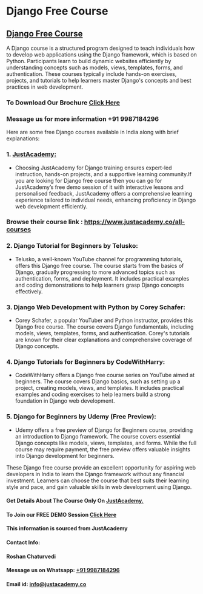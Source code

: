 # Django Free Course
## [Django Free Course](https://www.justacademy.co/course-detail/django-training)
A Django course is a structured program designed to teach individuals how to develop web applications using the Django framework, which is based on Python. Participants learn to build dynamic websites efficiently by understanding concepts such as models, views, templates, forms, and authentication. These courses typically include hands-on exercises, projects, and tutorials to help learners master Django's concepts and best practices in web development.

### To Download Our Brochure [Click Here](https://www.justacademy.co/download-brochure-for-free) 
### Message us for more information +91 9987184296

Here are some free Django courses available in India along with brief explanations:

### 1. [JustAcademy:](https://www.justacademy.co/)
   - Choosing JustAcademy for Django training ensures expert-led instruction, hands-on projects, and a supportive learning community.If you are looking for Django free course then you can go for JustAcademy’s free demo session of it with interactive lessons and personalised feedback, JustAcademy offers a comprehensive learning experience tailored to individual needs, enhancing proficiency in Django web development efficiently.

### Browse their course link : https://www.justacademy.co/all-courses 

### 2. Django Tutorial for Beginners by Telusko:
   - Telusko, a well-known YouTube channel for programming tutorials, offers this Django free course. The course starts from the basics of Django, gradually progressing to more advanced topics such as authentication, forms, and deployment. It includes practical examples and coding demonstrations to help learners grasp Django concepts effectively.

### 3. Django Web Development with Python by Corey Schafer:
   - Corey Schafer, a popular YouTuber and Python instructor, provides this Django free course. The course covers Django fundamentals, including models, views, templates, forms, and authentication. Corey's tutorials are known for their clear explanations and comprehensive coverage of Django concepts.

### 4. Django Tutorials for Beginners by CodeWithHarry:
   - CodeWithHarry offers a Django free course series on YouTube aimed at beginners. The course covers Django basics, such as setting up a project, creating models, views, and templates. It includes practical examples and coding exercises to help learners build a strong foundation in Django web development.

### 5. Django for Beginners by Udemy (Free Preview):
   - Udemy offers a free preview of Django for Beginners course, providing an introduction to Django framework. The course covers essential Django concepts like models, views, templates, and forms. While the full course may require payment, the free preview offers valuable insights into Django development for beginners.

These Django free course provide an excellent opportunity for aspiring web developers in India to learn the Django framework without any financial investment. Learners can choose the course that best suits their learning style and pace, and gain valuable skills in web development using Django.

#### Get Details About The Course Only On [JustAcademy.](https://www.justacademy.co/)
#### To Join our FREE DEMO Session [Click Here](https://www.justacademy.co/register-for-course-demo)
#### This information is sourced from JustAcademy
#### Contact Info:
#### Roshan Chaturvedi
#### Message us on Whatsapp: [+91 9987184296](https://api.whatsapp.com/send?phone=9987184296)
#### Email id: info@justacademy.co
